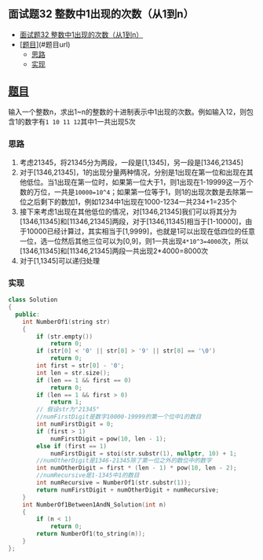 ## 面试题32 整数中1出现的次数（从1到n）

<!-- TOC -->

- [面试题32 整数中1出现的次数（从1到n）](#面试题32-整数中1出现的次数从1到n)
- [[题目][url]](#题目url)
    - [思路](#思路)
    - [实现](#实现)

<!-- /TOC -->

## [题目][url]
输入一个整数n，求出1~n的整数的十进制表示中1出现的次数。例如输入12，则包含1的数字有`1 10 11 12`其中1一共出现5次

### 思路
1. 考虑21345，将21345分为两段，一段是[1,1345]，另一段是[1346,21345]
2. 对于[1346,21345]，1的出现分量两种情况，分别是1出现在第一位和出现在其他低位。当1出现在第一位时，如果第一位大于1，则1出现在1-19999这一万个数的万位，一共是`10000=10^4`；如果第一位等于1，则1的出现次数是去除第一位之后剩下的数加1，例如1234中1出现在1000-1234一共234+1=235个
3. 接下来考虑1出现在其他低位的情况，对[1346,21345]我们可以将其分为[1346,11345]和[11346,21345]两段，对于[1346,11345]相当于[1-10000]，由于10000已经计算过，其实相当于[1,9999]，也就是1可以出现在低四位的任意一位，选一位然后其他三位可以为[0,9]，则1一共出现`4*10^3=4000`次，所以[1346,11345]和[11346,21345]两段一共出现2*4000=8000次
4. 对于[1,1345]可以递归处理

### 实现

```cpp
class Solution
{
  public:
    int NumberOf1(string str)
    {
        if (str.empty())
            return 0;
        if (str[0] < '0' || str[0] > '9' || str[0] == '\0')
            return 0;
        int first = str[0] - '0';
        int len = str.size();
        if (len == 1 && first == 0)
            return 0;
        if (len == 1 && first > 0)
            return 1;
        // 假设str为"21345"
        //numFirstDigit是数字10000-19999的第一个位中1的数目
        int numFirstDigit = 0;
        if (first > 1)
            numFirstDigit = pow(10, len - 1);
        else if (first == 1)
            numFirstDigit = stoi(str.substr(1), nullptr, 10) + 1;
        //numOtherDigit是1346-21345除了第一位之外的数位中的数字
        int numOtherDigit = first * (len - 1) * pow(10, len - 2);
        //numRecursive是1-1345中1的数目
        int numRecursive = NumberOf1(str.substr(1));
        return numFirstDigit + numOtherDigit + numRecursive;
    }
    int NumberOf1Between1AndN_Solution(int n)
    {
        if (n < 1)
            return 0;
        return NumberOf1(to_string(n));
    }
};
``` 
[url]:https://www.nowcoder.com/practice/bd7f978302044eee894445e244c7eee6?tpId=13&tqId=11184&tPage=2&rp=2&ru=/ta/coding-interviews&qru=/ta/coding-interviews/question-ranking
